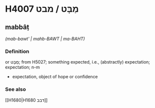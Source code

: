 # H4007 מַבָּט / מבט

## mabbâṭ

_(mab-bawt' | mahb-BAWT | ma-BAHT)_

### Definition

or מֶבָּט; from H5027; something expected, i.e., (abstractly) expectation; expectation; n-m

- expectation, object of hope or confidence

### See also

[[H1680|H1680 דבב]]
